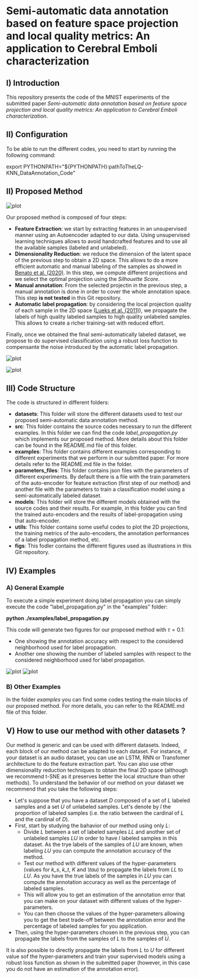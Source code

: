 # Semi-automatic data annotation based on feature space projection and local quality metrics: An application to Cerebral Emboli characterization

## I) Introduction

This repository presents the code of the MNIST experiments of the submitted paper *Semi-automatic data annotation based on feature space projection and local quality metrics: An application to Cerebral Emboli characterization*.

## II) Configuration

To be able to run the different codes, you need to start by running the following command:

export PYTHONPATH="${PYTHONPATH}:pathToTheLQ-KNN_DataAnnotation_Code"


## II) Proposed Method

![plot](./figs/DataAnnotationMethod.png)

Our proposed method is composed of four steps:
* **Feature Extraction**:  we start by extracting features in an unsupervised manner using an Autoencoder adapted to our data. Using unsupervised learning techniques allows to avoid handcrafted features and to use all the available samples (labeled and unlabeled).
* **Dimensionality Reduction**: we reduce the dimension of the latent space of the previous step to obtain a 2D space. This allows to do a more efficient automatic and manual labeling of the samples as showed in [Benato et al. (2020)](
https://doi.org/10.1016/j.patcog.2020.107612). In this step, we compute different projections and we select the optimal projection using the *Silhouette Score*.
* **Manual annotation**: From the selected projectin in the previous step, a manual annotation is done in order to cover the whole annotation space. This step **is not tested** in this Git repository.
* **Automatic label propagation**: by considering the local projection quality of each sample in the 2D space ([Lueks et al. (2011)](https://arxiv.org/abs/1110.3917)), we propagate the labels of high quality labeled samples to high quality unlabeled samples. This allows to create a richer training-set with reduced effort.

Finally, once we obtained the final semi-automatically labeled dataset, we propose to do supervised classification using a robust loss function to compensante the noise introduced by the automatic label propagation.


![plot](./figs/DimensionalityReduction.png)


![plot](./figs/LQ-KNN_Principle.gif)

## III) Code Structure

The code is structured in different folders:
* **datasets**: This folder will store the different datasets used to test our proposed semi-automatic data annotation method.
* **src**: This folder contains the source codes necessary to run the different examples. In this folder we can find the code *label_propagation.py* which implements our proposed method. More details about this folder can be found in the README.md file of this folder.
* **examples**: This folder contains different examples corresponding to different experiments that we perform in our submitted paper. For more details refer to the README.md file in the folder.
* **parameters_files**: This folder contains json files with the parameters of different experiments. By default there is a file with the train parameters of the auto-encoder for feature extraction (first step of our method) and another file with the parameters to train a classification model using a semi-automatically labeled dataset.
* **models**: This folder will store the different models obtained with the source codes and their results. For example, in this folder you can find the trained auto-encoders and the results of label-propagation using that auto-encoder.
* **utils**: This folder contains some useful codes to plot the 2D projections, the training  metrics of the auto-encoders, the annotation performances of a label propagation method, etc.
* **figs**: This fodler contains the different figures used as illustrations in this Git repository.

## IV) Examples

### A) General Example

To execute a simple experiment doing label propagation you can simply execute the code "label_propagation.py" in the "examples" folder:

**python ./examples/label_propagation.py**

This code will generate two figures for our proposed method with $\tau=0.1$:
*  One showing the annotation accuracy with respect to the considered neighborhood used for label propagation.
*  Another one showing the number of labeled samples with respect to the considered neighborhood used for label propagation.

![plot](./figs/LabelPropagationExample/annotation_accuracy.png)
![plot](./figs/LabelPropagationExample/nb_labeled_samples.png)

### B) Other Examples

In the folder *examples* you can find some codes testing the main blocks of our proposed method. For more details, you can refer to the README.md file of this folder.

## V) How to use our method with other datasets ?

Our method is generic and can be used with different datasets. Indeed, each block of our method can be adapted to each dataset. For instance, if your dataset is an audio dataset, you can use an LSTM, RNN or Transfomer architecture to do the feature extraction part. You can also use other dimensionality reduction techniques to obtain the final 2D space (although we recommend t-SNE as it preserves better the local structure than other methods).
To understand the behavior of our method on your dataset we recommend that you take the following steps:
* Let's suppose that you have a dataset *D* composed of a set of *L* labeled samples and a set *U* of unlabeled samples. Let's denote by *l* the proportion of labeled samples (i.e. the ratio between the cardinal of *L* and the cardinal of *D*).
* First, start by studying the bahavior of our method using only *L*:
    - Divide *L* between a set of labeled samples *LL* and another set of unlabeled samples *LU* in order to have *l* labeled samples in this dataset. As the trye labels of the samples of *LU* are known, when labeling *LU* you can compute the annotation accuracy of the method.
    - Test our method with different values of the hyper-parameters (values for *k_s*, *k_t*, *K* and *\tau*) to propagate the labels from *LL* to *LU*. As you have the true labels of the samples in *LU* you can compute the annotation accuracy as well as the percentage of labeled samples.
    - This will allow you to get an estimation of the annotation error that you can make on your dataset with different values of the hyper-parameters. 
    - You can then choose the values of the hyper-parameters allowing you to get the best trade-off between the annotation error and the percentage of labeled samples for you application.
* Then, using the hyper-parameters chosen in the previous step, you can propagate the labels from the samples of *L* to the samples of *U*.

It is also possible to directly propagate the labels from *L* to *U* for different value sof the hyper-parameters and train your supervised models using a robust loss function as shown in the submitted paper (however, in this case you do not have an estimation of the annotation error).
